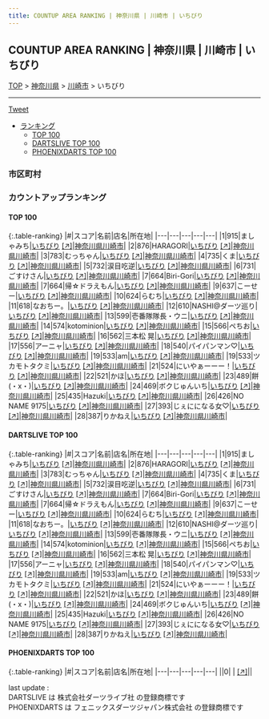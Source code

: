 ```yaml
---
title: COUNTUP AREA RANKING | 神奈川県 | 川崎市 | いちびり
---
```

## COUNTUP AREA RANKING | 神奈川県 | 川崎市 | いちびり

[TOP](/darts/rank/) > [神奈川県](/darts/rank/神奈川県/) > [川崎市](/darts/rank/神奈川県/川崎市/) > いちびり

___

<a href="https://twitter.com/share?ref_src=twsrc%5Etfw" data-text="COUNTUP AREA RANKING | 神奈川県川崎市いちびり" class="twitter-share-button" data-hashtags="DARTSLIVE,PHOENIXDARTS,darts,ダーツ" data-show-count="false">Tweet</a>

* [ランキング](#カウントアップランキング)
    * [TOP 100](#top-100)
    * [DARTSLIVE TOP 100](#dartslive-top-100)
    * [PHOENIXDARTS TOP 100](#phoenixdarts-top-100)

### 市区町村

<ul>

</ul>

### カウントアップランキング

#### TOP 100



{:.table-ranking}
|#|スコア|名前|店名|所在地|
|---|---|---|---|---|
|1|915|<span class="rank-name-dl">ましゃみち</span>|<a href="/darts/rank/shops/416ddda403443b52fec1ae84bb28bd87.html">いちびり</a> <a href="https://search.dartslive.com/jp/shop/416ddda403443b52fec1ae84bb28bd87">[↗]</a>|<a href="/darts/rank/神奈川県/川崎市">神奈川県川崎市</a>|
|2|876|<span class="rank-name-dl">HARAGORI</span>|<a href="/darts/rank/shops/416ddda403443b52fec1ae84bb28bd87.html">いちびり</a> <a href="https://search.dartslive.com/jp/shop/416ddda403443b52fec1ae84bb28bd87">[↗]</a>|<a href="/darts/rank/神奈川県/川崎市">神奈川県川崎市</a>|
|3|783|<span class="rank-name-dl">むっちゃん</span>|<a href="/darts/rank/shops/416ddda403443b52fec1ae84bb28bd87.html">いちびり</a> <a href="https://search.dartslive.com/jp/shop/416ddda403443b52fec1ae84bb28bd87">[↗]</a>|<a href="/darts/rank/神奈川県/川崎市">神奈川県川崎市</a>|
|4|735|<span class="rank-name-dl">くま</span>|<a href="/darts/rank/shops/416ddda403443b52fec1ae84bb28bd87.html">いちびり</a> <a href="https://search.dartslive.com/jp/shop/416ddda403443b52fec1ae84bb28bd87">[↗]</a>|<a href="/darts/rank/神奈川県/川崎市">神奈川県川崎市</a>|
|5|732|<span class="rank-name-dl">涙目吃逆</span>|<a href="/darts/rank/shops/416ddda403443b52fec1ae84bb28bd87.html">いちびり</a> <a href="https://search.dartslive.com/jp/shop/416ddda403443b52fec1ae84bb28bd87">[↗]</a>|<a href="/darts/rank/神奈川県/川崎市">神奈川県川崎市</a>|
|6|731|<span class="rank-name-dl">ごすけさん</span>|<a href="/darts/rank/shops/416ddda403443b52fec1ae84bb28bd87.html">いちびり</a> <a href="https://search.dartslive.com/jp/shop/416ddda403443b52fec1ae84bb28bd87">[↗]</a>|<a href="/darts/rank/神奈川県/川崎市">神奈川県川崎市</a>|
|7|664|<span class="rank-name-dl">Biri-Gori</span>|<a href="/darts/rank/shops/416ddda403443b52fec1ae84bb28bd87.html">いちびり</a> <a href="https://search.dartslive.com/jp/shop/416ddda403443b52fec1ae84bb28bd87">[↗]</a>|<a href="/darts/rank/神奈川県/川崎市">神奈川県川崎市</a>|
|7|664|<span class="rank-name-dl">帰☆ドラえもん</span>|<a href="/darts/rank/shops/416ddda403443b52fec1ae84bb28bd87.html">いちびり</a> <a href="https://search.dartslive.com/jp/shop/416ddda403443b52fec1ae84bb28bd87">[↗]</a>|<a href="/darts/rank/神奈川県/川崎市">神奈川県川崎市</a>|
|9|637|<span class="rank-name-dl">こーせー</span>|<a href="/darts/rank/shops/416ddda403443b52fec1ae84bb28bd87.html">いちびり</a> <a href="https://search.dartslive.com/jp/shop/416ddda403443b52fec1ae84bb28bd87">[↗]</a>|<a href="/darts/rank/神奈川県/川崎市">神奈川県川崎市</a>|
|10|624|<span class="rank-name-dl">らむち</span>|<a href="/darts/rank/shops/416ddda403443b52fec1ae84bb28bd87.html">いちびり</a> <a href="https://search.dartslive.com/jp/shop/416ddda403443b52fec1ae84bb28bd87">[↗]</a>|<a href="/darts/rank/神奈川県/川崎市">神奈川県川崎市</a>|
|11|618|<span class="rank-name-dl">なおちー。</span>|<a href="/darts/rank/shops/416ddda403443b52fec1ae84bb28bd87.html">いちびり</a> <a href="https://search.dartslive.com/jp/shop/416ddda403443b52fec1ae84bb28bd87">[↗]</a>|<a href="/darts/rank/神奈川県/川崎市">神奈川県川崎市</a>|
|12|610|<span class="rank-name-dl">NASHI@ダーツ巡り</span>|<a href="/darts/rank/shops/416ddda403443b52fec1ae84bb28bd87.html">いちびり</a> <a href="https://search.dartslive.com/jp/shop/416ddda403443b52fec1ae84bb28bd87">[↗]</a>|<a href="/darts/rank/神奈川県/川崎市">神奈川県川崎市</a>|
|13|599|<span class="rank-name-dl">壱番隊隊長・ウニ</span>|<a href="/darts/rank/shops/416ddda403443b52fec1ae84bb28bd87.html">いちびり</a> <a href="https://search.dartslive.com/jp/shop/416ddda403443b52fec1ae84bb28bd87">[↗]</a>|<a href="/darts/rank/神奈川県/川崎市">神奈川県川崎市</a>|
|14|574|<span class="rank-name-dl">kotominion</span>|<a href="/darts/rank/shops/416ddda403443b52fec1ae84bb28bd87.html">いちびり</a> <a href="https://search.dartslive.com/jp/shop/416ddda403443b52fec1ae84bb28bd87">[↗]</a>|<a href="/darts/rank/神奈川県/川崎市">神奈川県川崎市</a>|
|15|566|<span class="rank-name-dl">ペちお</span>|<a href="/darts/rank/shops/416ddda403443b52fec1ae84bb28bd87.html">いちびり</a> <a href="https://search.dartslive.com/jp/shop/416ddda403443b52fec1ae84bb28bd87">[↗]</a>|<a href="/darts/rank/神奈川県/川崎市">神奈川県川崎市</a>|
|16|562|<span class="rank-name-dl">三本松 晃</span>|<a href="/darts/rank/shops/416ddda403443b52fec1ae84bb28bd87.html">いちびり</a> <a href="https://search.dartslive.com/jp/shop/416ddda403443b52fec1ae84bb28bd87">[↗]</a>|<a href="/darts/rank/神奈川県/川崎市">神奈川県川崎市</a>|
|17|556|<span class="rank-name-dl">アーニャ</span>|<a href="/darts/rank/shops/416ddda403443b52fec1ae84bb28bd87.html">いちびり</a> <a href="https://search.dartslive.com/jp/shop/416ddda403443b52fec1ae84bb28bd87">[↗]</a>|<a href="/darts/rank/神奈川県/川崎市">神奈川県川崎市</a>|
|18|540|<span class="rank-name-dl">パイパンマン♡</span>|<a href="/darts/rank/shops/416ddda403443b52fec1ae84bb28bd87.html">いちびり</a> <a href="https://search.dartslive.com/jp/shop/416ddda403443b52fec1ae84bb28bd87">[↗]</a>|<a href="/darts/rank/神奈川県/川崎市">神奈川県川崎市</a>|
|19|533|<span class="rank-name-dl">am</span>|<a href="/darts/rank/shops/416ddda403443b52fec1ae84bb28bd87.html">いちびり</a> <a href="https://search.dartslive.com/jp/shop/416ddda403443b52fec1ae84bb28bd87">[↗]</a>|<a href="/darts/rank/神奈川県/川崎市">神奈川県川崎市</a>|
|19|533|<span class="rank-name-dl">ツカモトタクミ</span>|<a href="/darts/rank/shops/416ddda403443b52fec1ae84bb28bd87.html">いちびり</a> <a href="https://search.dartslive.com/jp/shop/416ddda403443b52fec1ae84bb28bd87">[↗]</a>|<a href="/darts/rank/神奈川県/川崎市">神奈川県川崎市</a>|
|21|524|<span class="rank-name-dl">にいやぁーーー！</span>|<a href="/darts/rank/shops/416ddda403443b52fec1ae84bb28bd87.html">いちびり</a> <a href="https://search.dartslive.com/jp/shop/416ddda403443b52fec1ae84bb28bd87">[↗]</a>|<a href="/darts/rank/神奈川県/川崎市">神奈川県川崎市</a>|
|22|521|<span class="rank-name-dl">かほ</span>|<a href="/darts/rank/shops/416ddda403443b52fec1ae84bb28bd87.html">いちびり</a> <a href="https://search.dartslive.com/jp/shop/416ddda403443b52fec1ae84bb28bd87">[↗]</a>|<a href="/darts/rank/神奈川県/川崎市">神奈川県川崎市</a>|
|23|489|<span class="rank-name-dl">餅(・x・)</span>|<a href="/darts/rank/shops/416ddda403443b52fec1ae84bb28bd87.html">いちびり</a> <a href="https://search.dartslive.com/jp/shop/416ddda403443b52fec1ae84bb28bd87">[↗]</a>|<a href="/darts/rank/神奈川県/川崎市">神奈川県川崎市</a>|
|24|469|<span class="rank-name-dl">ボクじゅんいち</span>|<a href="/darts/rank/shops/416ddda403443b52fec1ae84bb28bd87.html">いちびり</a> <a href="https://search.dartslive.com/jp/shop/416ddda403443b52fec1ae84bb28bd87">[↗]</a>|<a href="/darts/rank/神奈川県/川崎市">神奈川県川崎市</a>|
|25|435|<span class="rank-name-dl">Hazuki</span>|<a href="/darts/rank/shops/416ddda403443b52fec1ae84bb28bd87.html">いちびり</a> <a href="https://search.dartslive.com/jp/shop/416ddda403443b52fec1ae84bb28bd87">[↗]</a>|<a href="/darts/rank/神奈川県/川崎市">神奈川県川崎市</a>|
|26|426|<span class="rank-name-dl">NO NAME 9175</span>|<a href="/darts/rank/shops/416ddda403443b52fec1ae84bb28bd87.html">いちびり</a> <a href="https://search.dartslive.com/jp/shop/416ddda403443b52fec1ae84bb28bd87">[↗]</a>|<a href="/darts/rank/神奈川県/川崎市">神奈川県川崎市</a>|
|27|393|<span class="rank-name-dl">じぇにになる女♡</span>|<a href="/darts/rank/shops/416ddda403443b52fec1ae84bb28bd87.html">いちびり</a> <a href="https://search.dartslive.com/jp/shop/416ddda403443b52fec1ae84bb28bd87">[↗]</a>|<a href="/darts/rank/神奈川県/川崎市">神奈川県川崎市</a>|
|28|387|<span class="rank-name-dl">りかねえ</span>|<a href="/darts/rank/shops/416ddda403443b52fec1ae84bb28bd87.html">いちびり</a> <a href="https://search.dartslive.com/jp/shop/416ddda403443b52fec1ae84bb28bd87">[↗]</a>|<a href="/darts/rank/神奈川県/川崎市">神奈川県川崎市</a>|


#### DARTSLIVE TOP 100



{:.table-ranking}
|#|スコア|名前|店名|所在地|
|---|---|---|---|---|
|1|915|<span class="rank-name-dl">ましゃみち</span>|<a href="/darts/rank/shops/416ddda403443b52fec1ae84bb28bd87.html">いちびり</a> <a href="https://search.dartslive.com/jp/shop/416ddda403443b52fec1ae84bb28bd87">[↗]</a>|<a href="/darts/rank/神奈川県/川崎市">神奈川県川崎市</a>|
|2|876|<span class="rank-name-dl">HARAGORI</span>|<a href="/darts/rank/shops/416ddda403443b52fec1ae84bb28bd87.html">いちびり</a> <a href="https://search.dartslive.com/jp/shop/416ddda403443b52fec1ae84bb28bd87">[↗]</a>|<a href="/darts/rank/神奈川県/川崎市">神奈川県川崎市</a>|
|3|783|<span class="rank-name-dl">むっちゃん</span>|<a href="/darts/rank/shops/416ddda403443b52fec1ae84bb28bd87.html">いちびり</a> <a href="https://search.dartslive.com/jp/shop/416ddda403443b52fec1ae84bb28bd87">[↗]</a>|<a href="/darts/rank/神奈川県/川崎市">神奈川県川崎市</a>|
|4|735|<span class="rank-name-dl">くま</span>|<a href="/darts/rank/shops/416ddda403443b52fec1ae84bb28bd87.html">いちびり</a> <a href="https://search.dartslive.com/jp/shop/416ddda403443b52fec1ae84bb28bd87">[↗]</a>|<a href="/darts/rank/神奈川県/川崎市">神奈川県川崎市</a>|
|5|732|<span class="rank-name-dl">涙目吃逆</span>|<a href="/darts/rank/shops/416ddda403443b52fec1ae84bb28bd87.html">いちびり</a> <a href="https://search.dartslive.com/jp/shop/416ddda403443b52fec1ae84bb28bd87">[↗]</a>|<a href="/darts/rank/神奈川県/川崎市">神奈川県川崎市</a>|
|6|731|<span class="rank-name-dl">ごすけさん</span>|<a href="/darts/rank/shops/416ddda403443b52fec1ae84bb28bd87.html">いちびり</a> <a href="https://search.dartslive.com/jp/shop/416ddda403443b52fec1ae84bb28bd87">[↗]</a>|<a href="/darts/rank/神奈川県/川崎市">神奈川県川崎市</a>|
|7|664|<span class="rank-name-dl">Biri-Gori</span>|<a href="/darts/rank/shops/416ddda403443b52fec1ae84bb28bd87.html">いちびり</a> <a href="https://search.dartslive.com/jp/shop/416ddda403443b52fec1ae84bb28bd87">[↗]</a>|<a href="/darts/rank/神奈川県/川崎市">神奈川県川崎市</a>|
|7|664|<span class="rank-name-dl">帰☆ドラえもん</span>|<a href="/darts/rank/shops/416ddda403443b52fec1ae84bb28bd87.html">いちびり</a> <a href="https://search.dartslive.com/jp/shop/416ddda403443b52fec1ae84bb28bd87">[↗]</a>|<a href="/darts/rank/神奈川県/川崎市">神奈川県川崎市</a>|
|9|637|<span class="rank-name-dl">こーせー</span>|<a href="/darts/rank/shops/416ddda403443b52fec1ae84bb28bd87.html">いちびり</a> <a href="https://search.dartslive.com/jp/shop/416ddda403443b52fec1ae84bb28bd87">[↗]</a>|<a href="/darts/rank/神奈川県/川崎市">神奈川県川崎市</a>|
|10|624|<span class="rank-name-dl">らむち</span>|<a href="/darts/rank/shops/416ddda403443b52fec1ae84bb28bd87.html">いちびり</a> <a href="https://search.dartslive.com/jp/shop/416ddda403443b52fec1ae84bb28bd87">[↗]</a>|<a href="/darts/rank/神奈川県/川崎市">神奈川県川崎市</a>|
|11|618|<span class="rank-name-dl">なおちー。</span>|<a href="/darts/rank/shops/416ddda403443b52fec1ae84bb28bd87.html">いちびり</a> <a href="https://search.dartslive.com/jp/shop/416ddda403443b52fec1ae84bb28bd87">[↗]</a>|<a href="/darts/rank/神奈川県/川崎市">神奈川県川崎市</a>|
|12|610|<span class="rank-name-dl">NASHI@ダーツ巡り</span>|<a href="/darts/rank/shops/416ddda403443b52fec1ae84bb28bd87.html">いちびり</a> <a href="https://search.dartslive.com/jp/shop/416ddda403443b52fec1ae84bb28bd87">[↗]</a>|<a href="/darts/rank/神奈川県/川崎市">神奈川県川崎市</a>|
|13|599|<span class="rank-name-dl">壱番隊隊長・ウニ</span>|<a href="/darts/rank/shops/416ddda403443b52fec1ae84bb28bd87.html">いちびり</a> <a href="https://search.dartslive.com/jp/shop/416ddda403443b52fec1ae84bb28bd87">[↗]</a>|<a href="/darts/rank/神奈川県/川崎市">神奈川県川崎市</a>|
|14|574|<span class="rank-name-dl">kotominion</span>|<a href="/darts/rank/shops/416ddda403443b52fec1ae84bb28bd87.html">いちびり</a> <a href="https://search.dartslive.com/jp/shop/416ddda403443b52fec1ae84bb28bd87">[↗]</a>|<a href="/darts/rank/神奈川県/川崎市">神奈川県川崎市</a>|
|15|566|<span class="rank-name-dl">ペちお</span>|<a href="/darts/rank/shops/416ddda403443b52fec1ae84bb28bd87.html">いちびり</a> <a href="https://search.dartslive.com/jp/shop/416ddda403443b52fec1ae84bb28bd87">[↗]</a>|<a href="/darts/rank/神奈川県/川崎市">神奈川県川崎市</a>|
|16|562|<span class="rank-name-dl">三本松 晃</span>|<a href="/darts/rank/shops/416ddda403443b52fec1ae84bb28bd87.html">いちびり</a> <a href="https://search.dartslive.com/jp/shop/416ddda403443b52fec1ae84bb28bd87">[↗]</a>|<a href="/darts/rank/神奈川県/川崎市">神奈川県川崎市</a>|
|17|556|<span class="rank-name-dl">アーニャ</span>|<a href="/darts/rank/shops/416ddda403443b52fec1ae84bb28bd87.html">いちびり</a> <a href="https://search.dartslive.com/jp/shop/416ddda403443b52fec1ae84bb28bd87">[↗]</a>|<a href="/darts/rank/神奈川県/川崎市">神奈川県川崎市</a>|
|18|540|<span class="rank-name-dl">パイパンマン♡</span>|<a href="/darts/rank/shops/416ddda403443b52fec1ae84bb28bd87.html">いちびり</a> <a href="https://search.dartslive.com/jp/shop/416ddda403443b52fec1ae84bb28bd87">[↗]</a>|<a href="/darts/rank/神奈川県/川崎市">神奈川県川崎市</a>|
|19|533|<span class="rank-name-dl">am</span>|<a href="/darts/rank/shops/416ddda403443b52fec1ae84bb28bd87.html">いちびり</a> <a href="https://search.dartslive.com/jp/shop/416ddda403443b52fec1ae84bb28bd87">[↗]</a>|<a href="/darts/rank/神奈川県/川崎市">神奈川県川崎市</a>|
|19|533|<span class="rank-name-dl">ツカモトタクミ</span>|<a href="/darts/rank/shops/416ddda403443b52fec1ae84bb28bd87.html">いちびり</a> <a href="https://search.dartslive.com/jp/shop/416ddda403443b52fec1ae84bb28bd87">[↗]</a>|<a href="/darts/rank/神奈川県/川崎市">神奈川県川崎市</a>|
|21|524|<span class="rank-name-dl">にいやぁーーー！</span>|<a href="/darts/rank/shops/416ddda403443b52fec1ae84bb28bd87.html">いちびり</a> <a href="https://search.dartslive.com/jp/shop/416ddda403443b52fec1ae84bb28bd87">[↗]</a>|<a href="/darts/rank/神奈川県/川崎市">神奈川県川崎市</a>|
|22|521|<span class="rank-name-dl">かほ</span>|<a href="/darts/rank/shops/416ddda403443b52fec1ae84bb28bd87.html">いちびり</a> <a href="https://search.dartslive.com/jp/shop/416ddda403443b52fec1ae84bb28bd87">[↗]</a>|<a href="/darts/rank/神奈川県/川崎市">神奈川県川崎市</a>|
|23|489|<span class="rank-name-dl">餅(・x・)</span>|<a href="/darts/rank/shops/416ddda403443b52fec1ae84bb28bd87.html">いちびり</a> <a href="https://search.dartslive.com/jp/shop/416ddda403443b52fec1ae84bb28bd87">[↗]</a>|<a href="/darts/rank/神奈川県/川崎市">神奈川県川崎市</a>|
|24|469|<span class="rank-name-dl">ボクじゅんいち</span>|<a href="/darts/rank/shops/416ddda403443b52fec1ae84bb28bd87.html">いちびり</a> <a href="https://search.dartslive.com/jp/shop/416ddda403443b52fec1ae84bb28bd87">[↗]</a>|<a href="/darts/rank/神奈川県/川崎市">神奈川県川崎市</a>|
|25|435|<span class="rank-name-dl">Hazuki</span>|<a href="/darts/rank/shops/416ddda403443b52fec1ae84bb28bd87.html">いちびり</a> <a href="https://search.dartslive.com/jp/shop/416ddda403443b52fec1ae84bb28bd87">[↗]</a>|<a href="/darts/rank/神奈川県/川崎市">神奈川県川崎市</a>|
|26|426|<span class="rank-name-dl">NO NAME 9175</span>|<a href="/darts/rank/shops/416ddda403443b52fec1ae84bb28bd87.html">いちびり</a> <a href="https://search.dartslive.com/jp/shop/416ddda403443b52fec1ae84bb28bd87">[↗]</a>|<a href="/darts/rank/神奈川県/川崎市">神奈川県川崎市</a>|
|27|393|<span class="rank-name-dl">じぇにになる女♡</span>|<a href="/darts/rank/shops/416ddda403443b52fec1ae84bb28bd87.html">いちびり</a> <a href="https://search.dartslive.com/jp/shop/416ddda403443b52fec1ae84bb28bd87">[↗]</a>|<a href="/darts/rank/神奈川県/川崎市">神奈川県川崎市</a>|
|28|387|<span class="rank-name-dl">りかねえ</span>|<a href="/darts/rank/shops/416ddda403443b52fec1ae84bb28bd87.html">いちびり</a> <a href="https://search.dartslive.com/jp/shop/416ddda403443b52fec1ae84bb28bd87">[↗]</a>|<a href="/darts/rank/神奈川県/川崎市">神奈川県川崎市</a>|


#### PHOENIXDARTS TOP 100



{:.table-ranking}
|#|スコア|名前|店名|所在地|
|---|---|---|---|---|
||0|<span class="rank-name-dl"> </span>|<a href="/darts/rank/shops/.html"></a> <a href="">[↗]</a>|<a href="/darts/rank//"></a>|


<div class="footer border-top border-gray-light mt-5 pt-3 text-right text-gray">
    last update : <span style="font-weight: italic" id="foot_last_modified"></span><br />
    DARTSLIVE は 株式会社ダーツライブ社 の登録商標です<br />
    PHOENIXDARTS は フェニックスダーツジャパン株式会社 の登録商標です<br />
</div>

<script src="https://cdnjs.cloudflare.com/ajax/libs/jquery.tablesorter/2.31.3/js/jquery.tablesorter.min.js" integrity="sha512-qzgd5cYSZcosqpzpn7zF2ZId8f/8CHmFKZ8j7mU4OUXTNRd5g+ZHBPsgKEwoqxCtdQvExE5LprwwPAgoicguNg==" crossorigin="anonymous" referrerpolicy="no-referrer"></script>
<link rel="stylesheet" href="https://cdnjs.cloudflare.com/ajax/libs/jquery.tablesorter/2.31.3/css/theme.default.min.css" integrity="sha512-wghhOJkjQX0Lh3NSWvNKeZ0ZpNn+SPVXX1Qyc9OCaogADktxrBiBdKGDoqVUOyhStvMBmJQ8ZdMHiR3wuEq8+w==" crossorigin="anonymous" referrerpolicy="no-referrer" />
<script>
$(function() {
    $(".table-ranking").tablesorter({sortList:[[0, 0]]});
    $("#foot_last_modified").text(formatDate(new Date(document.lastModified), 'yyyy-MM-dd HH:mm:ss'));
});
</script>

<script async src="https://platform.twitter.com/widgets.js" charset="utf-8"></script>